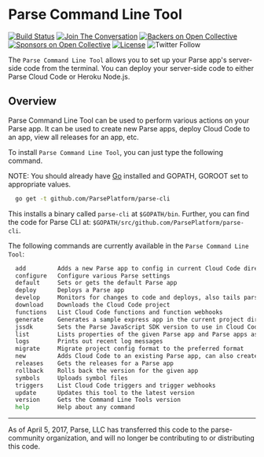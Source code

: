 Parse Command Line Tool
=======
[![Build Status](https://travis-ci.org/parse-community/parse-cli.svg?branch=master)](https://travis-ci.org/parse-community/parse-cli)
[![Join The Conversation](https://img.shields.io/discourse/https/community.parseplatform.org/topics.svg)](https://community.parseplatform.org/c/parse-server)
[![Backers on Open Collective](https://opencollective.com/parse-server/backers/badge.svg)](#backers)
[![Sponsors on Open Collective](https://opencollective.com/parse-server/sponsors/badge.svg)](#sponsors)
[![License][license-svg]][license-link]
![Twitter Follow](https://img.shields.io/twitter/follow/ParsePlatform.svg?label=Follow%20us%20on%20Twitter&style=social)

The `Parse Command Line Tool` allows you to set up your Parse app's server-side code from the terminal.
You can deploy your server-side code to either Parse Cloud Code or Heroku Node.js.

Overview
--------
Parse Command Line Tool can be used to perform various actions on your Parse app.
It can be used to create new Parse apps, deploy Cloud Code to an app, view all releases for an app, etc.

To install `Parse Command Line Tool`, you can just type the following command.

NOTE: You should already have [Go](https://golang.org/doc/install) installed and GOPATH, GOROOT set to appropriate values.

```bash
  go get -t github.com/ParsePlatform/parse-cli
```

This installs a binary called `parse-cli` at `$GOPATH/bin`.
Further, you can find the code for Parse CLI at: `$GOPATH/src/github.com/ParsePlatform/parse-cli`.

The following commands are currently available in the `Parse Command Line Tool`:
```bash
  add         Adds a new Parse app to config in current Cloud Code directory
  configure   Configure various Parse settings
  default     Sets or gets the default Parse app
  deploy      Deploys a Parse app
  develop     Monitors for changes to code and deploys, also tails parse logs
  download    Downloads the Cloud Code project
  functions   List Cloud Code functions and function webhooks
  generate    Generates a sample express app in the current project directory
  jssdk       Sets the Parse JavaScript SDK version to use in Cloud Code
  list        Lists properties of the given Parse app and Parse apps associated with given project
  logs        Prints out recent log messages
  migrate     Migrate project config format to the preferred format
  new         Adds Cloud Code to an existing Parse app, can also create a new Parse app
  releases    Gets the releases for a Parse app
  rollback    Rolls back the version for the given app
  symbols     Uploads symbol files
  triggers    List Cloud Code triggers and trigger webhooks
  update      Updates this tool to the latest version
  version     Gets the Command Line Tools version
  help        Help about any command
```

-----

As of April 5, 2017, Parse, LLC has transferred this code to the parse-community organization, and will no longer be contributing to or distributing this code.

[license-svg]: https://img.shields.io/badge/license-BSD-lightgrey.svg
[license-link]: https://github.com/parse-community/Parse-SDK-JS/blob/master/LICENSE

